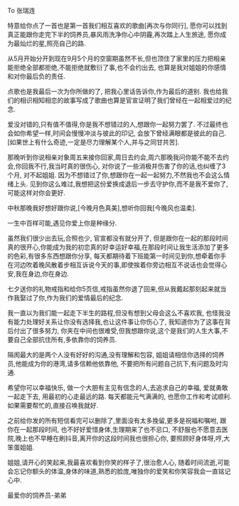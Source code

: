 To 张瑞连  


特意给你点了一首也是第一首我们相互喜欢的歌曲[再次与你同行], 愿你可以找到真正能跟你走完下半的饲养员,暴风雨洗净你心中阴霾,再次踏上人生旅途, 愿你成为最灿烂的星,照亮自己的路.  

从5月开始分开到现在9月5个月的空窗期虽然不长,但也顶住了家里的压力把相亲能拒绝全部都拒绝,不能拒绝就敷衍了事,也不会约出去, 也算是我对姐姐的你感情和对你最后负的责任.   

点歌也是我最后一次为你所做的了, 把我心里话告诉你,作为最后的道别. 我也给我们的相识相知相恋的故事写成了歌曲也算是官宣证明了我们曾经在一起相爱过的纪念.  

爱没对错的,只有值不值得,你是我不想错过的人,想跟你一起努力罢了. 不过最终也会如你希望一样,时间会慢慢冲淡与彼此的印记, 会放下曾经满眼都是彼此的自己. [如果世上有什么奇迹,一定是尽力理解某个人,并与之同甘共苦].  

那晚听到你说相亲对象周五来接你回家,周日去约会,周六那晚我问你能不能不去约会,你回我不行,我当时真的很伤心, 对你说了一些消极并伤害了你的话,也纠缠了3个月, 对不起姐姐. 因为不想错过了你,想跟你在一起一起努力,不然我也不会这么情绪上头. 见到你这么难过,我想把这份爱换成退后一步去守护你,而不是我不爱你了,可能这样对你会更好.  

中秋那晚我好想好跟你说,[今晚月色真美],想听你回我[今晚风也温柔].   

一生中百样可能,遇见你爱上你是种缘分.  

虽然我们很少出去玩,合照也少, 官宣都没有就分开了, 但是跟你在一起的那段时间真的很开心,你能成为我的初恋真的好幸运好幸福,在那段时间让我生活添加了更多的色彩,有很多东西想跟你分享, 每天都期待着下班能第一时间见到你,想牵着你手在河边吹着晚风散着步相互诉说今天的事,即使挨着你旁边相互不说话也会觉得心安,我在身边,你在身边.  

七夕送你的礼物戒指和给你5页信,戒指虽然你退了回来,但从我戴起那刻起来就当作我娶过了你,作为我们的爱情最后的纪念.  

我一直以为我们能一起走下半生的路程,但没有想到父母会这么不喜欢我, 也怪我没有能力处理好关系让你没有选择我,也让这件事让你伤心了, 我知道你为了这事在背后付出了很多努力, 你夹在中间也很难受,但我想跟你说,这个是我们的人生大事,不要自己全部抗住所有,多依靠你的饲养员.  

隔阂最大的是两个人没有好好的沟通,没有理解和包容, 姐姐请相信你选择的饲养员,他能成为你的港湾,请多信赖他依靠他, 不要把所有问题自己抗下,有问题及时沟通.  

希望你可以幸福快乐, 做一个大胆有主见有信念的人,去追求自己的幸福, 爱就勇敢一起走下去, 用最初的心走最远的路. 每天都能元气满满的, 也愿你工作和考试顺利. 如果需要帮忙的,直接召唤我就好.  

之前给你发的所有短信看完可以删除了,里面没有太多挽留,更多是祝福和嘱咐, 跟你在一起那段时间, 也不好好爱惜身体,生理期来了也不忌口, 不舒服也不愿意去医院,晚上也不早睡在刷抖音,离开你的这段时间我也很担心你, 要照顾好身体呀,哼,大笨蛋姐姐.  

姐姐,请开心的笑起来,我最喜欢看到你笑的样子了,很治愈人心, 随着时间流逝,可能会忘记你额头的体温,身体的味道,熟悉的脸庞,唯独你的爱笑和你笑容我会一直铭记心中.  

最爱你的饲养员-弟弟  